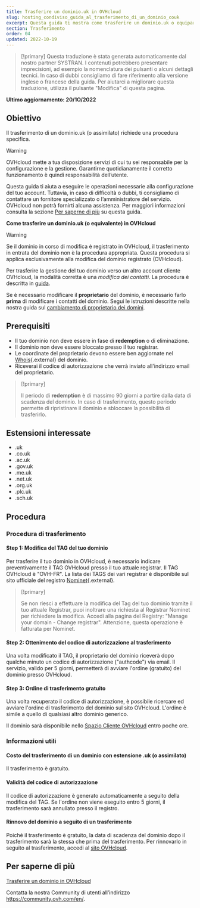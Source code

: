 ```yaml
---
title: Trasferire un dominio.uk in OVHcloud
slug: hosting_condiviso_guida_al_trasferimento_di_un_dominio_couk
excerpt: Questa guida ti mostra come trasferire un dominio.uk o equiparato a OVHcloud.
section: Trasferimento
order: 04
updated: 2022-10-19
---
```


> [!primary]
> Questa traduzione è stata generata automaticamente dal nostro partner SYSTRAN. I contenuti potrebbero presentare imprecisioni, ad esempio la nomenclatura dei pulsanti o alcuni dettagli tecnici. In caso di dubbi consigliamo di fare riferimento alla versione inglese o francese della guida. Per aiutarci a migliorare questa traduzione, utilizza il pulsante "Modifica" di questa pagina.
>

**Ultimo aggiornamento: 20/1O/2022**

## Obiettivo

Il trasferimento di un dominio.uk (o assimilato) richiede una procedura specifica.

> [!warning]
>
> OVHcloud mette a tua disposizione servizi di cui tu sei responsabile per la configurazione e la gestione. Garantirne quotidianamente il corretto funzionamento è quindi responsabilità dell’utente.
>
> Questa guida ti aiuta a eseguire le operazioni necessarie alla configurazione del tuo account. Tuttavia, in caso di difficoltà o dubbi, ti consigliamo di contattare un fornitore specializzato o l’amministratore del servizio. OVHcloud non potrà fornirti alcuna assistenza. Per maggiori informazioni consulta la sezione [Per saperne di più](#gofurther) su questa guida.
>

**Come trasferire un dominio.uk (o equivalente) in OVHcloud**

> [!warning]
>
> Se il dominio in corso di modifica è registrato in OVHcloud, il trasferimento in entrata del dominio non è la procedura appropriata. Questa procedura si applica esclusivamente alla modifica del dominio registrato (OVHcloud).
>
> Per trasferire la gestione del tuo dominio verso un altro account cliente OVHcloud, la modalità corretta è una *modifica dei contatti*. La procedura è descritta in [guida](https://docs.ovh.com/it/customer/gestisci_i_tuoi_contatti/).
>
> Se è necessario modificare il **proprietario** del dominio, è necessario farlo **prima** di modificare i contatti del dominio. Segui le istruzioni descritte nella nostra guida sul [cambiamento di proprietario dei domini](https://docs.ovh.com/it/domains/cambiare_proprietario_dominio/).
>

## Prerequisiti

- Il tuo dominio non deve essere in fase di **redemption** o di eliminazione.
- Il dominio non deve essere bloccato presso il tuo registrar. 
- Le coordinate del proprietario devono essere ben aggiornate nel [Whois](https://www.nominet.uk/whois/){.external} del dominio.
- Riceverai il codice di autorizzazione che verrà inviato all'indirizzo email del proprietario.

> [!primary]
>
> Il periodo di **redemption** è di massimo 90 giorni a partire dalla data di scadenza del dominio. In caso di trasferimento, questo periodo permette di ripristinare il dominio e sbloccare la possibilità di trasferirlo.

## Estensioni interessate

- .uk
- .co.uk
- .ac.uk
- .gov.uk
- .me.uk
- .net.uk
- .org.uk
- .plc.uk
- .sch.uk

## Procedura

### Procedura di trasferimento

#### Step 1: Modifica del TAG del tuo dominio

Per trasferire il tuo dominio in OVHcloud, è necessario indicare preventivamente il TAG OVHcloud presso il tuo attuale registrar. Il TAG OVHcloud è "OVH-FR". La lista dei TAGS dei vari registrar è disponibile sul sito ufficiale del registro [Nominet](https://registrars.nominet.uk/uk-namespace/registrar-agreement/list-of-registrars/){.external}.

> [!primary]
>
> Se non riesci a effettuare la modifica del Tag del tuo dominio tramite
> il tuo attuale Registrar, puoi inoltrare una richiesta al Registrar
> Nominet per richiedere la modifica.
> Accedi alla pagina del Registry: "Manage your domain - Change registrar".
> Attenzione, questa operazione è fatturata per Nominet.
>

#### Step 2: Ottenimento del codice di autorizzazione al trasferimento

Una volta modificato il TAG, il proprietario del dominio riceverà dopo qualche minuto un codice di autorizzazione ("authcode") via email. Il servizio, valido per 5 giorni, permetterà di avviare l'ordine (gratuito) del dominio presso OVHcloud.

#### Step 3: Ordine di trasferimento gratuito

Una volta recuperato il codice di autorizzazione, è possibile ricercare ed avviare l'ordine di trasferimento del dominio sul sito OVHcloud. L'ordine è simile a quello di qualsiasi altro dominio generico.

Il dominio sarà disponibile nello [Spazio Cliente OVHcloud](https://www.ovh.com/auth/?action=gotomanager&from=https://www.ovh.it/&ovhSubsidiary=it) entro poche ore.

### Informazioni utili

#### Costo del trasferimento di un dominio con estensione .uk (o assimilato)

Il trasferimento è gratuito.

#### Validità del codice di autorizzazione

Il codice di autorizzazione è generato automaticamente a seguito della modifica del TAG. Se l'ordine non viene eseguito entro 5 giorni, il trasferimento sarà annullato presso il registro.

#### Rinnovo del dominio a seguito di un trasferimento

Poiché il trasferimento è gratuito, la data di scadenza del dominio dopo il trasferimento sarà la stessa che prima del trasferimento. Per rinnovarlo in seguito al trasferimento, accedi al [sito OVHcloud](https://www.ovh.co.uk/cgi-bin/order/renew.cgi).

## Per saperne di più <a name="gofurther"></a>

[Trasferire un dominio in OVHcloud](https://docs.ovh.com/it/domains/trasferire-un-dominio-generico-in-ovh/)

Contatta la nostra Community di utenti all’indirizzo <https://community.ovh.com/en/>.
